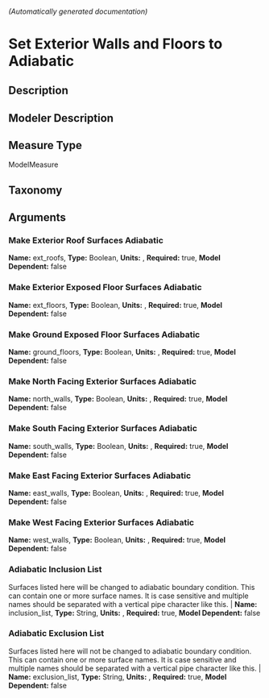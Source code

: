 

###### (Automatically generated documentation)

# Set Exterior Walls and Floors to Adiabatic

## Description


## Modeler Description


## Measure Type
ModelMeasure

## Taxonomy


## Arguments


### Make Exterior Roof Surfaces Adiabatic

**Name:** ext_roofs,
**Type:** Boolean,
**Units:** ,
**Required:** true,
**Model Dependent:** false

### Make Exterior Exposed Floor Surfaces Adiabatic

**Name:** ext_floors,
**Type:** Boolean,
**Units:** ,
**Required:** true,
**Model Dependent:** false

### Make Ground Exposed Floor Surfaces Adiabatic

**Name:** ground_floors,
**Type:** Boolean,
**Units:** ,
**Required:** true,
**Model Dependent:** false

### Make North Facing Exterior Surfaces Adiabatic

**Name:** north_walls,
**Type:** Boolean,
**Units:** ,
**Required:** true,
**Model Dependent:** false

### Make South Facing Exterior Surfaces Adiabatic

**Name:** south_walls,
**Type:** Boolean,
**Units:** ,
**Required:** true,
**Model Dependent:** false

### Make East Facing Exterior Surfaces Adiabatic

**Name:** east_walls,
**Type:** Boolean,
**Units:** ,
**Required:** true,
**Model Dependent:** false

### Make West Facing Exterior Surfaces Adiabatic

**Name:** west_walls,
**Type:** Boolean,
**Units:** ,
**Required:** true,
**Model Dependent:** false

### Adiabatic Inclusion List
Surfaces listed here will be changed to adiabatic boundary condition. This can contain one or more surface names. It is case sensitive and multiple names should be separated with a vertical pipe character like this. |
**Name:** inclusion_list,
**Type:** String,
**Units:** ,
**Required:** true,
**Model Dependent:** false

### Adiabatic Exclusion List
Surfaces listed here will not be changed to adiabatic boundary condition. This can contain one or more surface names. It is case sensitive and multiple names should be separated with a vertical pipe character like this. |
**Name:** exclusion_list,
**Type:** String,
**Units:** ,
**Required:** true,
**Model Dependent:** false




